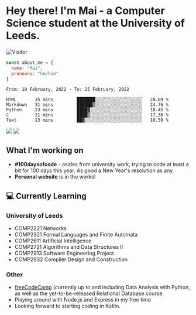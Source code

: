 # Hey there! I'm Mai - a Computer Science student at the University of Leeds.

![Visitor](https://visitor-badge.laobi.icu/badge?page_id=mai-soup.mai-soup)

```javascript
const about_me = {
  name: "Mai",
  pronouns: "he/him"
}
```

<!--START_SECTION:waka-->
```text
From: 19 February, 2022 - To: 25 February, 2022

HTML       35 mins         ███████░░░░░░░░░░░░░░░░░░   28.09 % 
Markdown   31 mins         ██████▒░░░░░░░░░░░░░░░░░░   24.76 % 
Python     23 mins         ████▓░░░░░░░░░░░░░░░░░░░░   18.45 % 
C          21 mins         ████▒░░░░░░░░░░░░░░░░░░░░   17.36 % 
Text       13 mins         ██▓░░░░░░░░░░░░░░░░░░░░░░   10.59 % 
```
<!--END_SECTION:waka-->
<img src="https://github-readme-stats.vercel.app/api?username=mai-soup&show_icons=true&theme=gruvbox" />
<img src="https://github-readme-stats.vercel.app/api/top-langs/?username=mai-soup&langs_count=8&layout=compact&theme=gruvbox" />

## What I'm working on

* __#100daysofcode__ - asides from university work, trying to code at least a bit for 100 days this year. As good a New Year's resolution as any.
* __Personal website__ is in the works!

## 💻 Currently Learning

### University of Leeds
* COMP2221 Networks
* COMP2321 Formal Languages and Finite Automata
* COMP2611 Artificial Intelligence
* COMP2721 Algorithms and Data Structures II
* COMP2913 Software Engineering Project
* COMP2932 Compiler Design and Construction

### Other
* [freeCodeCamp](https://www.freecodecamp.org/) (currently up to and including Data Analysis with Python, as well as the yet-to-be-released Relational Database course.
* Playing around with Node.js and Express in my free time
* Looking forward to starting coding in Kotlin.
